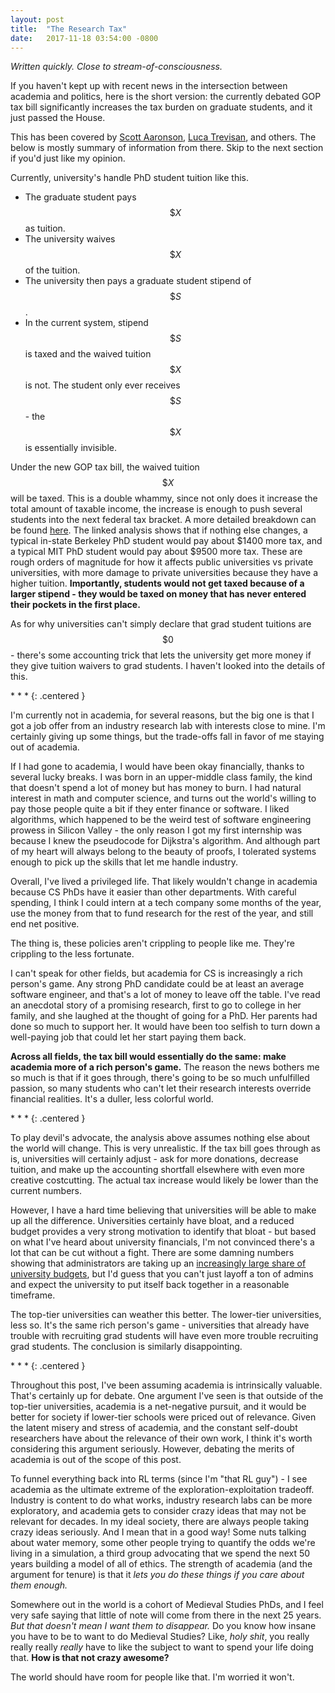```yaml
---
layout: post
title:  "The Research Tax"
date:   2017-11-18 03:54:00 -0800
---
```


*Written quickly. Close to stream-of-consciousness.*

If you haven't kept up with recent news in the intersection between academia and
politics, here is the short version: the currently debated GOP tax bill
significantly increases the tax burden on graduate students, and it just
passed the House.

This has been covered by [Scott Aaronson](https://www.scottaaronson.com/blog/?p=3542),
[Luca Trevisan](https://lucatrevisan.wordpress.com/2017/11/07/against-a-61-tax-increase-on-berkeley-students/),
and others. The below is mostly summary
of information from there. Skip to the next section if you'd just like my
opinion.

Currently, university's handle PhD student tuition like this.

* The graduate student pays $$\$X$$ as tuition.
* The university waives $$\$X$$ of the tuition.
* The university then pays a graduate student stipend of $$\$S$$.
* In the current system, stipend $$\$S$$ is taxed and the waived tuition $$\$X$$
is not. The student only ever receives $$\$S$$ - the $$\$X$$ is essentially
invisible.

Under the new GOP tax bill, the waived tuition $$\$X$$ will be taxed. This is
a double whammy, since not only does it increase the total amount of taxable
income, the increase is enough to push several students into the next federal
tax bracket. A more detailed breakdown can be found [here](https://drive.google.com/file/d/1e3oIk8AO9F_UL98z5cieKha1V5e9azzB/view).
The linked analysis shows that if nothing else changes,
a typical in-state Berkeley PhD student would pay about $1400 more
tax, and a typical MIT PhD student would pay about $9500 more tax. These are
rough orders of magnitude for how it affects public universities vs private
universities, with more damage to private universities because they have
a higher tuition. **Importantly, students would not get taxed because of
a larger stipend - they would be taxed on money that has never entered their
pockets in the first place.**

As for why universities can't simply declare that grad student tuitions
are $$\$0$$ - there's some accounting trick that lets the university get more
money if they give tuition waivers to grad students. I haven't looked into the
details of this.


\* \* \*
{: .centered }

I'm currently not in academia, for several reasons, but the big one is that
I got a job offer from an industry research lab with interests close
to mine. I'm certainly giving up some things, but the trade-offs
fall in favor of me staying out of academia.

If I had gone to academia, I would have been okay financially,
thanks to several lucky breaks. I was born in an upper-middle class
family, the kind that doesn't spend a lot of money but has money to burn.
I had natural interest in math and computer science, and turns out
the world's willing to pay those people quite a bit if they enter finance
or software. I liked algorithms, which
happened to be the weird test of software engineering prowess in
Silicon Valley - the only reason I got my first internship was because I knew
the pseudocode for Dijkstra's algorithm.
And although part of my heart will always
belong to the beauty of proofs, I tolerated systems enough to pick up the
skills that let me handle industry.

Overall, I've lived a privileged life. That likely wouldn't
change in academia because CS PhDs have it easier than other departments.
With careful spending, I think I could intern at
a tech company some months of the year, use the money from that to fund
research for the rest of the year, and still end net positive.

The thing is, these policies aren't crippling to people like me. They're
crippling to the less fortunate.

I can't speak for other fields, but academia for CS is increasingly a rich
person's game. Any strong PhD candidate could be at least an average software
engineer, and that's a lot of money to leave off the table. I've read an
anecdotal story of a promising research, first to go to college in her family,
and she laughed at the thought of going for a PhD. Her parents had done
so much to support her. It would have been too selfish to turn
down a well-paying job that could let her start paying them back.

**Across all fields, the tax bill would essentially do the same: make
academia more of a rich person's game.** The reason the news bothers me so much is
that if it goes through, there's going to be so much unfulfilled passion,
so many students who can't let their research interests override
financial realities. It's a duller, less colorful world.

\* \* \*
{: .centered }

To play devil's advocate, the analysis above assumes
nothing else about the world will change. This is very unrealistic.
If the tax bill goes through as is, universities will certainly
adjust - ask for more donations, decrease tuition, and make up the accounting
shortfall elsewhere with even more creative costcutting. The
actual tax increase would likely be lower than the current numbers.

However, I have a hard time believing that universities will be able to
make up all the difference. Universities certainly have bloat, and a reduced
budget provides a very strong motivation to identify that bloat - but based
on what I've heard about university financials, I'm not convinced there's
a lot that can be cut without a fight.
There are some damning numbers showing that administrators are taking up an
[increasingly large share of university budgets](http://www.latimes.com/local/education/la-me-berkeley-deficit-20160421-story.html),
but I'd guess that you can't just layoff a ton of admins and expect the
university to put itself back together in a reasonable timeframe.

The top-tier universities can weather this better. The lower-tier
universities, less so. It's the same rich person's game - universities that
already have trouble with recruiting grad students will have even more
trouble recruiting grad students. The conclusion is similarly
disappointing.

\* \* \*
{: .centered }

Throughout this post, I've been assuming academia is intrinsically valuable.
That's certainly up for debate. One argument I've seen is
that outside of the top-tier universities, academia is a net-negative
pursuit, and it would be better for society if lower-tier schools were
priced out of relevance. Given the latent misery and stress
of academia, and the constant self-doubt researchers have about the relevance
of their own work, I think it's worth considering this argument seriously.
However, debating the merits of academia is out of the scope of this post.

To funnel everything back into RL terms (since I'm "that RL guy") - I see
academia as the ultimate extreme of the exploration-exploitation tradeoff.
Industry is content to do what works, industry research labs can be more
exploratory, and academia gets to consider crazy ideas that may not be
relevant for decades. In my ideal society, there are always people taking
crazy ideas seriously. And I mean that in a good way! Some nuts talking about
water memory, some other people trying to quantify the odds we're living
in a simulation, a third group advocating that we spend the next 50 years
building a model of all of ethics. The strength of academia (and the argument
for tenure) is that it *lets you do these things if you care about them
enough.*

Somewhere out in the world is a cohort of Medieval Studies PhDs, and
I feel very safe saying that little of note will come from there in the
next 25 years. *But that doesn't mean I want them to disappear.* Do you
know how insane you have to be to want to do Medieval Studies? Like,
*holy shit*, you really really really *really* have to like the subject
to want to spend your life doing that. **How is that not crazy awesome?**

The world should have room for people like that. I'm worried it won't.
